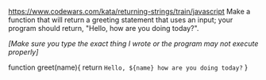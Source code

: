 https://www.codewars.com/kata/returning-strings/train/javascript
Make a function that will return a greeting statement that uses an input; your program should return, "Hello, <name> how are you doing today?".

*[Make sure you type the exact thing I wrote or the program may not execute properly]*

function greet(name){
  return `Hello, ${name} how are you doing today?`
}